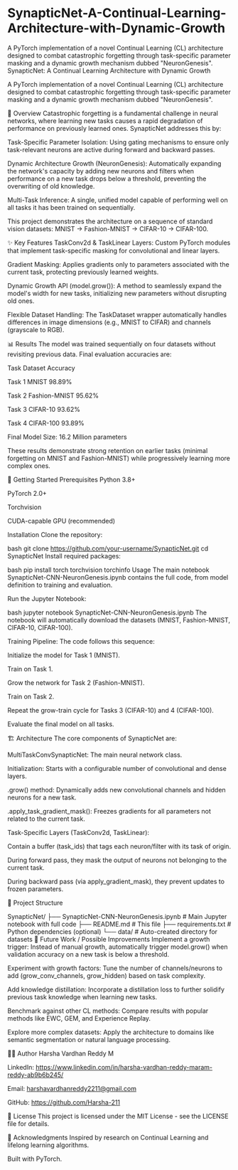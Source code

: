 # SynapticNet-A-Continual-Learning-Architecture-with-Dynamic-Growth
A PyTorch implementation of a novel Continual Learning (CL) architecture designed to combat catastrophic forgetting through task-specific parameter masking and a dynamic growth mechanism dubbed "NeuronGenesis".
SynapticNet: A Continual Learning Architecture with Dynamic Growth


A PyTorch implementation of a novel Continual Learning (CL) architecture designed to combat catastrophic forgetting through task-specific parameter masking and a dynamic growth mechanism dubbed "NeuronGenesis".

🧠 Overview
Catastrophic forgetting is a fundamental challenge in neural networks, where learning new tasks causes a rapid degradation of performance on previously learned ones. SynapticNet addresses this by:

Task-Specific Parameter Isolation: Using gating mechanisms to ensure only task-relevant neurons are active during forward and backward passes.

Dynamic Architecture Growth (NeuronGenesis): Automatically expanding the network's capacity by adding new neurons and filters when performance on a new task drops below a threshold, preventing the overwriting of old knowledge.

Multi-Task Inference: A single, unified model capable of performing well on all tasks it has been trained on sequentially.

This project demonstrates the architecture on a sequence of standard vision datasets: MNIST → Fashion-MNIST → CIFAR-10 → CIFAR-100.

✨ Key Features
TaskConv2d & TaskLinear Layers: Custom PyTorch modules that implement task-specific masking for convolutional and linear layers.

Gradient Masking: Applies gradients only to parameters associated with the current task, protecting previously learned weights.

Dynamic Growth API (model.grow()): A method to seamlessly expand the model's width for new tasks, initializing new parameters without disrupting old ones.

Flexible Dataset Handling: The TaskDataset wrapper automatically handles differences in image dimensions (e.g., MNIST to CIFAR) and channels (grayscale to RGB).

📊 Results
The model was trained sequentially on four datasets without revisiting previous data. Final evaluation accuracies are:

Task	Dataset	Accuracy

Task 1	MNIST	98.89%

Task 2	Fashion-MNIST	95.62%

Task 3	CIFAR-10	93.62%

Task 4	CIFAR-100	93.89%

Final Model Size: 16.2 Million parameters

These results demonstrate strong retention on earlier tasks (minimal forgetting on MNIST and Fashion-MNIST) while progressively learning more complex ones.

🚀 Getting Started
Prerequisites
Python 3.8+

PyTorch 2.0+

Torchvision

CUDA-capable GPU (recommended)

Installation
Clone the repository:

bash
git clone https://github.com/your-username/SynapticNet.git
cd SynapticNet
Install required packages:

bash
pip install torch torchvision torchinfo
Usage
The main notebook SynapticNet-CNN-NeuronGenesis.ipynb contains the full code, from model definition to training and evaluation.

Run the Jupyter Notebook:

bash
jupyter notebook SynapticNet-CNN-NeuronGenesis.ipynb
The notebook will automatically download the datasets (MNIST, Fashion-MNIST, CIFAR-10, CIFAR-100).

Training Pipeline:
The code follows this sequence:

Initialize the model for Task 1 (MNIST).

Train on Task 1.

Grow the network for Task 2 (Fashion-MNIST).

Train on Task 2.

Repeat the grow-train cycle for Tasks 3 (CIFAR-10) and 4 (CIFAR-100).

Evaluate the final model on all tasks.

🏗️ Architecture
The core components of SynapticNet are:

MultiTaskConvSynapticNet: The main neural network class.

Initialization: Starts with a configurable number of convolutional and dense layers.

.grow() method: Dynamically adds new convolutional channels and hidden neurons for a new task.

.apply_task_gradient_mask(): Freezes gradients for all parameters not related to the current task.

Task-Specific Layers (TaskConv2d, TaskLinear):

Contain a buffer (task_ids) that tags each neuron/filter with its task of origin.

During forward pass, they mask the output of neurons not belonging to the current task.

During backward pass (via apply_gradient_mask), they prevent updates to frozen parameters.

📂 Project Structure

SynapticNet/
├── SynapticNet-CNN-NeuronGenesis.ipynb  # Main Jupyter notebook with full code
├── README.md                            # This file
├── requirements.txt                     # Python dependencies (optional)
└── data/                                # Auto-created directory for datasets
🔮 Future Work / Possible Improvements
Implement a growth trigger: Instead of manual growth, automatically trigger model.grow() when validation accuracy on a new task is below a threshold.

Experiment with growth factors: Tune the number of channels/neurons to add (grow_conv_channels, grow_hidden) based on task complexity.

Add knowledge distillation: Incorporate a distillation loss to further solidify previous task knowledge when learning new tasks.

Benchmark against other CL methods: Compare results with popular methods like EWC, GEM, and Experience Replay.

Explore more complex datasets: Apply the architecture to domains like semantic segmentation or natural language processing.

👨‍💻 Author
Harsha Vardhan Reddy M

LinkedIn: https://www.linkedin.com/in/harsha-vardhan-reddy-maram-reddy-ab9b6b245/

Email: harshavardhanreddy2211@gmail.com

GitHub: https://github.com/Harsha-211

📜 License
This project is licensed under the MIT License - see the LICENSE file for details.

🙏 Acknowledgments
Inspired by research on Continual Learning and lifelong learning algorithms.

Built with PyTorch.
